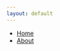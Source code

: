 ```yaml
---
layout: default
---
```


<nav> 
  <ul>
    <li>
      <a href="/">Home</a>
    </li>
    <li>
      <a href="/about/">About</a>
    </li>
  </ul>

</nav>
